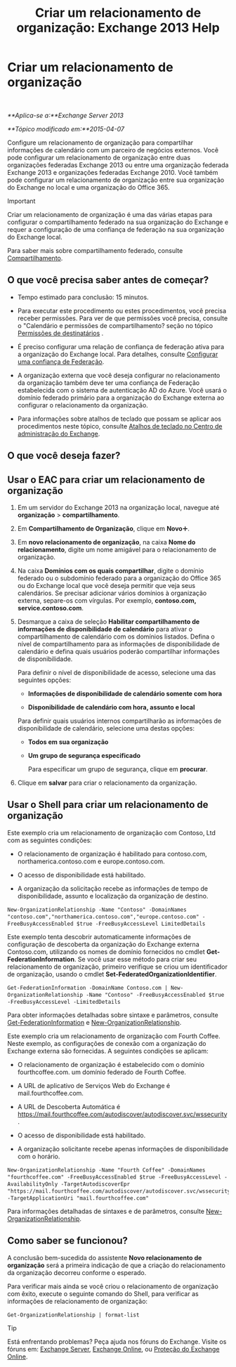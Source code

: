 ﻿---
title: 'Criar um relacionamento de organização: Exchange 2013 Help'
TOCTitle: Criar um relacionamento de organização
ms:assetid: 5ea61b96-c8ca-44fc-b8b5-ca4341af36a6
ms:mtpsurl: https://technet.microsoft.com/pt-br/library/JJ657451(v=EXCHG.150)
ms:contentKeyID: 50485709
ms.date: 05/22/2018
mtps_version: v=EXCHG.150
ms.translationtype: MT
---

# Criar um relacionamento de organização

 

_**Aplica-se a:**Exchange Server 2013_

_**Tópico modificado em:**2015-04-07_

Configure um relacionamento de organização para compartilhar informações de calendário com um parceiro de negócios externos. Você pode configurar um relacionamento de organização entre duas organizações federadas Exchange 2013 ou entre uma organização federada Exchange 2013 e organizações federadas Exchange 2010. Você também pode configurar um relacionamento de organização entre sua organização do Exchange no local e uma organização do Office 365.


> [!IMPORTANT]
> Criar um relacionamento de organização é uma das várias etapas para configurar o compartilhamento federado na sua organização do Exchange e requer a configuração de uma confiança de federação na sua organização do Exchange local.



Para saber mais sobre compartilhamento federado, consulte [Compartilhamento](sharing-exchange-2013-help.md).

## O que você precisa saber antes de começar?

  - Tempo estimado para conclusão: 15 minutos.

  - Para executar este procedimento ou estes procedimentos, você precisa receber permissões. Para ver de que permissões você precisa, consulte o "Calendário e permissões de compartilhamento? seção no tópico [Permissões de destinatários](recipients-permissions-exchange-2013-help.md) .

  - É preciso configurar uma relação de confiança de federação ativa para a organização do Exchange local. Para detalhes, consulte [Configurar uma confiança de Federação](configure-a-federation-trust-exchange-2013-help.md).

  - A organização externa que você deseja configurar no relacionamento da organização também deve ter uma confiança de Federação estabelecida com o sistema de autenticação AD do Azure. Você usará o domínio federado primário para a organização do Exchange externa ao configurar o relacionamento da organização.

  - Para informações sobre atalhos de teclado que possam se aplicar aos procedimentos neste tópico, consulte [Atalhos de teclado no Centro de administração do Exchange](keyboard-shortcuts-in-the-exchange-admin-center-exchange-online-protection-help.md).

## O que você deseja fazer?

## Usar o EAC para criar um relacionamento de organização

1.  Em um servidor do Exchange 2013 na organização local, navegue até **organização** \> **compartilhamento**.

2.  Em **Compartilhamento de Organização**, clique em **Novo**![Ícone Adicionar](images/JJ218640.c1e75329-d6d7-4073-a27d-498590bbb558(EXCHG.150).gif "Ícone Adicionar").

3.  Em **novo relacionamento de organização**, na caixa **Nome do relacionamento**, digite um nome amigável para o relacionamento de organização.

4.  Na caixa **Domínios com os quais compartilhar**, digite o domínio federado ou o subdomínio federado para a organização do Office 365 ou do Exchange local que você deseja permitir que veja seus calendários. Se precisar adicionar vários domínios à organização externa, separe-os com vírgulas. Por exemplo, **contoso.com, service.contoso.com**.

5.  Desmarque a caixa de seleção **Habilitar compartilhamento de informações de disponibilidade de calendário** para ativar o compartilhamento de calendário com os domínios listados. Defina o nível de compartilhamento para as informações de disponibilidade de calendário e defina quais usuários poderão compartilhar informações de disponibilidade.
    
    Para definir o nível de disponibilidade de acesso, selecione uma das seguintes opções:
    
      - **Informações de disponibilidade de calendário somente com hora**
    
      - **Disponibilidade de calendário com hora, assunto e local**
    
    Para definir quais usuários internos compartilharão as informações de disponibilidade de calendário, selecione uma destas opções:
    
      - **Todos em sua organização**
    
      - **Um grupo de segurança especificado**
        
        Para especificar um grupo de segurança, clique em **procurar**.

6.  Clique em **salvar** para criar o relacionamento da organização.

## Usar o Shell para criar um relacionamento de organização

Este exemplo cria um relacionamento de organização com Contoso, Ltd com as seguintes condições:

  - O relacionamento de organização é habilitado para contoso.com, northamerica.contoso.com e europe.contoso.com.

  - O acesso de disponibilidade está habilitado.

  - A organização da solicitação recebe as informações de tempo de disponibilidade, assunto e localização da organização de destino.

<!-- end list -->

    New-OrganizationRelationship -Name "Contoso" -DomainNames "contoso.com","northamerica.contoso.com","europe.contoso.com" -FreeBusyAccessEnabled $true -FreeBusyAccessLevel LimitedDetails

Este exemplo tenta descobrir automaticamente informações de configuração de descoberta da organização do Exchange externa Contoso.com, utilizando os nomes de domínio fornecidos no cmdlet **Get-FederationInformation**. Se você usar esse método para criar seu relacionamento de organização, primeiro verifique se criou um identificador de organização, usando o cmdlet **Set-FederatedOrganizationIdentifier**.

    Get-FederationInformation -DomainName Contoso.com | New-OrganizationRelationship -Name "Contoso" -FreeBusyAccessEnabled $true -FreeBusyAccessLevel -LimitedDetails

Para obter informações detalhadas sobre sintaxe e parâmetros, consulte [Get-FederationInformation](https://technet.microsoft.com/pt-br/library/dd351221\(v=exchg.150\)) e [New-OrganizationRelationship](https://technet.microsoft.com/pt-br/library/ee332357\(v=exchg.150\)).

Este exemplo cria um relacionamento de organização com Fourth Coffee. Neste exemplo, as configurações de conexão com a organização do Exchange externa são fornecidas. A seguintes condições se aplicam:

  - O relacionamento de organização é estabelecido com o domínio fourthcoffee.com. um domínio federado de Fourth Coffee.

  - A URL de aplicativo de Serviços Web do Exchange é mail.fourthcoffee.com.

  - A URL de Descoberta Automática é https://mail.fourthcoffee.com/autodiscover/autodiscover.svc/wssecurity.

  - O acesso de disponibilidade está habilitado.

  - A organização solicitante recebe apenas informações de disponibilidade com o horário.

<!-- end list -->

    New-OrganizationRelationship -Name "Fourth Coffee" -DomainNames "fourthcoffee.com" -FreeBusyAccessEnabled $true -FreeBusyAccessLevel -AvailabilityOnly -TargetAutodiscoverEpr "https://mail.fourthcoffee.com/autodiscover/autodiscover.svc/wssecurity" -TargetApplicationUri "mail.fourthcoffee.com"

Para informações detalhadas de sintaxes e de parâmetros, consulte [New-OrganizationRelationship](https://technet.microsoft.com/pt-br/library/ee332357\(v=exchg.150\)).

## Como saber se funcionou?

A conclusão bem-sucedida do assistente **Novo relacionamento de organização** será a primeira indicação de que a criação do relacionamento da organização decorreu conforme o esperado.

Para verificar mais ainda se você criou o relacionamento de organização com êxito, execute o seguinte comando do Shell, para verificar as informações de relacionamento de organização:

    Get-OrganizationRelationship | format-list


> [!TIP]
> Está enfrentando problemas? Peça ajuda nos fóruns do Exchange. Visite os fóruns em: <A href="https://go.microsoft.com/fwlink/p/?linkid=60612">Exchange Server</A>, <A href="https://go.microsoft.com/fwlink/p/?linkid=267542">Exchange Online</A>, ou <A href="https://go.microsoft.com/fwlink/p/?linkid=285351">Proteção do Exchange Online</A>.



